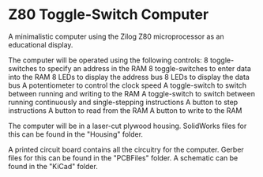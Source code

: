 # Z80 Toggle-Switch Computer
A minimalistic computer using the Zilog Z80 microprocessor as an educational display.

The computer will be operated using the following controls:
  8 toggle-switches to specify an address in the RAM
  8 toggle-switches to enter data into the RAM
  8 LEDs to display the address bus
  8 LEDs to display the data bus
  A potentiometer to control the clock speed
  A toggle-switch to switch between running and writing to the RAM
  A toggle-switch to switch between running continuously and single-stepping instructions
  A button to step instructions
  A button to read from the RAM
  A button to write to the RAM

The computer will be in a laser-cut plywood housing. SolidWorks files for this can be found in the "Housing" folder.

A printed circuit board contains all the circuitry for the computer. Gerber files for this can be found in the "PCBFiles" folder. A schematic can be found in the "KiCad" folder.
